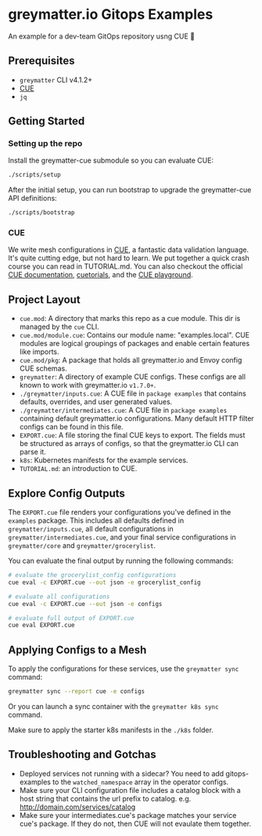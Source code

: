 # greymatter.io Gitops Examples

An example for a dev-team GitOps repository usng CUE :rocket:

## Prerequisites

* `greymatter` CLI v4.1.2+
* [CUE](https://cuelang.org/docs/install/)
* `jq`

## Getting Started

### Setting up the repo

Install the greymatter-cue submodule so you can evaluate CUE:

```sh
./scripts/setup
```

After the initial setup, you can run bootstrap to upgrade the greymatter-cue
API definitions:

```sh
./scripts/bootstrap
```

### CUE

We write mesh configurations in [CUE](https://cuelang.org/), a fantastic data
validation language. It's quite cutting edge, but not hard to learn. We put
together a quick crash course you can read in TUTORIAL.md. You can also
checkout the official [CUE documentation](https://cuelang.org/docs/), [cuetorials](https://cuetorials.com/),
and the [CUE playground](https://cuelang.org/play/#cue@export@cue).

## Project Layout

* `cue.mod`: A directory that marks this repo as a cue module. This dir is
  managed by the `cue` CLI.
* `cue.mod/module.cue`: Contains our module name: "examples.local". CUE modules
  are logical groupings of packages and enable certain features like imports.
* `cue.mod/pkg`: A package that holds all greymatter.io and Envoy config
  CUE schemas.
* `greymatter`: A directory of example CUE configs. These configs are all known
  to work with greymatter.io `v1.7.0+`.
* `./greymatter/inputs.cue`: A CUE file in `package examples` that contains
  defaults, overrides, and user generated values.
* `./greymatter/intermediates.cue`: A CUE file in `package examples` containing
  default greymatter.io configurations. Many default HTTP filter configs can be
  found in this file.
* `EXPORT.cue`: A file storing the final CUE keys to export. The fields must be
  structured as arrays of configs, so that the greymatter.io CLI can parse it. 
* `k8s`: Kubernetes manifests for the example services.
* `TUTORIAL.md`: an introduction to CUE.

## Explore Config Outputs

The `EXPORT.cue` file renders your configurations you've defined in the
`examples` package. This includes all defaults defined in
`greymatter/inputs.cue`, all default configurations in
`greymatter/intermediates.cue`, and your final service configurations in
`greymatter/core` and `greymatter/grocerylist`.

You can evaluate the final output by running the following commands:

```sh
# evaluate the grocerylist_config configurations
cue eval -c EXPORT.cue --out json -e grocerylist_config

# evaluate all configurations
cue eval -c EXPORT.cue --out json -e configs

# evaluate full output of EXPORT.cue
cue eval EXPORT.cue
```

## Applying Configs to a Mesh

To apply the configurations for these services, use the `greymatter sync` command:

```sh
greymatter sync --report cue -e configs
```

Or you can launch a sync container with the `greymatter k8s sync` command.

Make sure to apply the starter k8s manifests in the `./k8s` folder.

## Troubleshooting and Gotchas

* Deployed services not running with a sidecar?
  You need to add gitops-examples to the `watched_namespace` array in the operator configs.
* Make sure your CLI configuration file includes a catalog block with a host string that contains the url prefix to catalog.
  e.g. http://domain.com/services/catalog
* Make sure your intermediates.cue's package matches your service cue's package. If they do not, then CUE will not evaulate them together.
